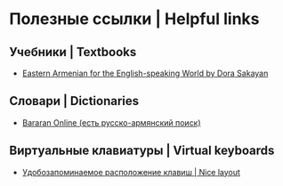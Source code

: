 # Полезные ссылки | Helpful links
## Учебники | Textbooks
- [Eastern Armenian for the English-speaking World by Dora Sakayan](https://www.amazon.com/Eastern-Armenian-English-speaking-World-audio/dp/9785808408)

## Словари | Dictionaries
- [Bararan Online (есть русско-армянский поиск)](https://bararanonline.com/)

## Виртуальные клавиатуры | Virtual keyboards
- [Удобозапоминаемое расположение клавиш | Nice layout](http://am.translit.cc/)